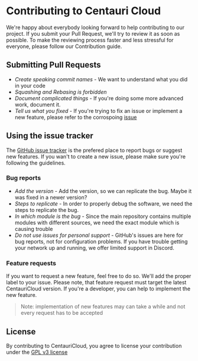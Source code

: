 # Contributing to Centauri Cloud

We're happy about everybody looking forward to help contributing to our project. If you submit your Pull Request, we'll try to review it as soon as possible. To make the reviewing process faster and less stressful for everyone, please follow our Contribution guide.

## Submitting Pull Requests
- *Create speaking commit names* - We want to understand what you did in your code
- *Squashing and Rebasing is forbidden*
- *Document complicated things* - If you're doing some more advanced work, document it.
- *Tell us what you fixed* - If you're trying to fix an issue or implement a new feature, please refer to the corrospoing [issue](https://github.com/CentauriCloud/CentauriCloud/issues)

## Using the issue tracker
The [GitHub issue tracker](https://github.com/CentauriCloud/CentauriCloud/issues) is the prefered place to report bugs or suggest new features. If you wan't to create a new issue, please make sure you're following the guidelines. 

### Bug reports
- *Add the version* - Add the version, so we can replicate the bug. Maybe it was fixed in a newer version? 
- *Steps to replicate* - In order to properly debug the software, we need the steps to replicate the bug. 
- *In which module is the bug* - Since the main repository contains multiple modules with different sources, we need the exact module which is causing trouble
- *Do not use issues for personal support* - GitHub's issues are here for bug reports, not for configuration problems. If you have trouble getting your network up and running, we offer limited support in Discord. 

### Feature requests
If you want to request a new feature, feel free to do so. We'll add the proper label to your issue. Please note, that feature request must target the latest CentauriCloud version. If you're a developer, you can help to implement the new feature. 

> Note: implementation of new features may can take a while and not every request has to be accepted 

## License
By contributing to CentauriCloud, you agree to license your contribution under the [GPL v3 license](https://github.com/CentauriCloud/CentauriCloud/blob/master/LICENSE)
